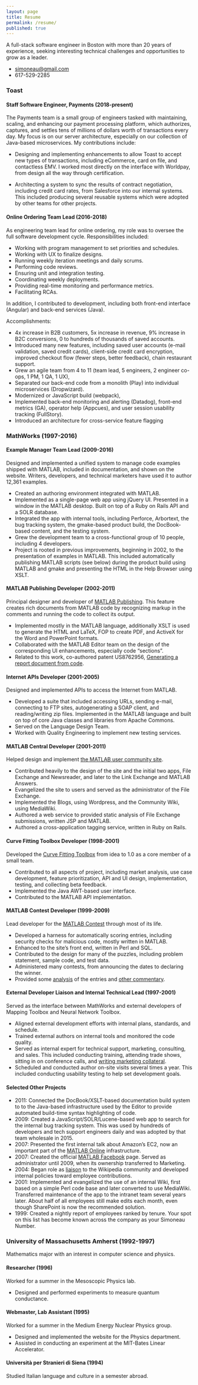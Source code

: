 ```yaml
---
layout: page
title: Resume
permalink: /resume/
published: true
---
```

A full-stack software engineer in Boston with more than 20 years of experience, seeking interesting technical challenges and opportunities to grow as a leader.

* simoneau@gmail.com
* 617-529-2285

### Toast

#### Staff Software Engineer, Payments (2018-present)
The Payments team is a small group of engineers tasked with maintaining, scaling, and enhancing our payment processing platform, which authorizes, captures, and settles tens of millions of dollars worth of transactions every day. My focus is on our server architecture, especially on our collection of Java-based microservices.  My contributions include:

* Designing and implementing enhancements to allow Toast to accept new types of transactions, including eCommerce, card on file, and contactless EMV. I worked most directly on the interface with Worldpay, from design all the way through certification.

* Architecting a system to sync the results of contract negotiation, including credit card rates, from Salesforce into our internal systems. This included producing several reusable systems which were adopted by other teams for other projects.

#### Online Ordering Team Lead (2016-2018)
As engineering team lead for online ordering, my role was to oversee the full software development cycle. Responsibilities included:

* Working with program management to set priorities and schedules.
* Working with UX to finalize designs.
* Running weekly iteration meetings and daily scrums.
* Performing code reviews.
* Ensuring unit and integration testing.
* Coordinating weekly deployments.
* Providing real-time monitoring and performance metrics.
* Facilitating RCAs.

In addition, I contributed to development, including both front-end interface (Angular) and back-end services (Java).

Accomplishments:
* 4x increase in B2B customers, 5x increase in revenue, 9% increase in B2C conversions, 0 to hundreds of thousands of saved accounts.
* Introduced many new features, including saved user accounts (e-mail validation, saved credit cards), client-side credit card encryption, improved checkout flow (fewer steps, better feedback), chain restaurant support.
* Grew an agile team from 4 to 11 (team lead, 5 engineers, 2 engineer co-ops, 1 PM, 1 QA, 1 UX),
* Separated our back-end code from a monolith (Play) into individual microservices (Dropwizard).
* Modernized or JavaScript build (webpack), 
* Implemented back-end monitoring and alerting (Datadog), front-end metrics (GA), operator help (Appcues), and user session usability tracking (FullStory).
* Introduced an architecture for cross-service feature flagging

### MathWorks (1997-2016)

#### Example Manager Team Lead (2009-2016)
Designed and implemented a unified system to manage code examples shipped with MATLAB, included in documentation, and shown on the website. Writers, developers, and technical marketers have used it to author 12,361 examples.

- Created an authoring environment integrated with MATLAB.
- Implemented as a single-page web app using jQuery UI. Presented in a window in the MATLAB desktop. Built on top of a Ruby on Rails API and a SOLR database.
- Integrated the app with internal tools, including Perforce, Arbortext, the bug tracking system, the gmake-based product build, the DocBook-based content, and the testing system.
- Grew the development team to a cross-functional group of 10 people, including 4 developers.
- Project is rooted in previous improvements, beginning in 2002, to the presentation of examples in MATLAB. This included automatically publishing MATLAB scripts (see below) during the product build using MATLAB and gmake and presenting the HTML in the Help Browser using XSLT.

#### MATLAB Publishing Developer (2002-2011)
Principal designer and developer of [MATLAB Publishing](http://www.mathworks.com/help/matlab/matlab_prog/publishing-matlab-code.html). This feature creates rich documents from MATLAB code by recognizing markup in the comments and running the code to collect its output.

- Implemented mostly in the MATLAB language, additionally  XSLT is used to generate the HTML and LaTeX, FOP to create PDF, and ActiveX for the Word and PowerPoint formats.
- Collaborated with the MATLAB Editor team on the design of the corresponding UI enhancements, especially code “sections”.
- Related to this work, co-authored patent US8762956, [Generating a report document from code](http://patft.uspto.gov/netacgi/nph-Parser?Sect2=PTO1&Sect2=HITOFF&p=1&u=/netahtml/PTO/search-bool.html&r=1&f=G&l=50&d=PALL&RefSrch=yes&Query=PN/8762956).

#### Internet APIs Developer (2001-2005)
Designed and implemented APIs to access the Internet from MATLAB.

- Developed a suite that included accessing URLs, sending e-mail, connecting to FTP sites, autogenerating a SOAP client, and reading/writing zip files. Implemented in the MATLAB language and built on top of core Java classes and libraries from Apache Commons.
- Served on the Language Design Team.
- Worked with Quality Engineering to implement new testing services.

#### MATLAB Central Developer (2001-2011)
Helped design and implement [the MATLAB user community site](https://www.mathworks.com/matlabcentral/).

- Contributed heavily to the design of the site and the initial two apps, File Exchange and Newsreader, and later to the Link Exchange and MATLAB Answers.
- Evangelized the site to users and served as the administrator of the File Exchange.
- Implemented the Blogs, using Wordpress, and the Community Wiki, using MediaWiki.
- Authored a web service to provided static analysis of File Exchange submissions, written JSP and MATLAB.
- Authored a cross-application tagging service, written in Ruby on Rails.

#### Curve Fitting Toolbox Developer (1998-2001)
Developed the [Curve Fitting Toolbox](http://www.mathworks.com/products/curvefitting/) from idea to 1.0 as a core member of a small team.

- Contributed to all aspects of project, including market analysis, use case development, feature prioritization, API and UI design, implementation, testing, and collecting beta feedback.
- Implemented the Java AWT-based user interface.
- Contributed to the MATLAB API implementation.

#### MATLAB Contest Developer (1999-2009)
Lead developer for the [MATLAB Contest](http://www.mathworks.com/matlabcentral/contest/) through most of its life.

- Developed a harness for automatically scoring entries, including security checks for malicious code, mostly written in MATLAB.
- Enhanced to the site’s front end, written in Perl and SQL.
- Contributed to the design for many of the puzzles, including problem statement, sample code, and test data.
- Administered many contests, from announcing the dates to declaring the winner.
- Provided some [analysis](http://www.mathworks.com/matlabcentral/contest/contests/19/statistics.html) of the entries and [other commentary](http://blogs.mathworks.com/contest/2002/11/08/a-contest-story/).

#### External Developer Liaison and Internal Technical Lead (1997-2001)
Served as the interface between MathWorks and external developers of Mapping Toolbox and Neural Network Toolbox.

- Aligned external development efforts with internal plans, standards, and schedule.
- Trained external authors on internal tools and monitored the code quality.
- Served as internal expert for technical support, marketing, consulting, and sales. This included conducting training, attending trade shows, sitting in on conference calls, and [writing marketing collateral](http://www.mathworks.com/company/newsletters/articles/neural-networks-provide-solutions-to-real-world-problems-powerful-new-algorithms-to-explore-classify-and-identify-patterns-in-data.html).
- Scheduled and conducted author on-site visits several times a year. This included conducting usability testing to help set development goals.

#### Selected Other Projects
- 2011: Connected the DocBook/XSLT-based documentation build system to to the Java-based infrastructure used by the Editor to provide automated build-time syntax highlighting of code.
- 2009: Created a JavaScript/SOLR/Lucene-based web app to search for the internal bug tracking system. This was used by hundreds of developers and tech support engineers daily and was adopted by that team wholesale in 2015.
- 2007: Presented  the first internal talk about Amazon’s EC2, now an important part of the [MATLAB Online](http://www.mathworks.com/products/matlab-online/) infrastructure.
- 2007: Created the official [MATLAB Facebook](https://www.facebook.com/MATLAB) page. Served as administrator until 2009, when its ownership transferred to Marketing.
- 2004: Began role as [liaison](https://en.wikipedia.org/wiki/User:Simoneau) to the Wikipedia community and developed internal policies toward employee contributions.
- 2001: Implemented and evangelized the use of an internal Wiki, first based on a simple Perl code base and later converted to use MediaWiki. Transferred maintenance of the app to the intranet team several years later. About half of all employees still make edits each month, even though SharePoint is now the recommended solution.
- 1999: Created a nightly report of employees ranked by tenure. Your spot on this list has become known across the company as your Simoneau Number.

### University of Massachusetts Amherst (1992-1997)
Mathematics major with an interest in computer science and physics.

#### Researcher (1996)
Worked for a summer in the Mesoscopic Physics lab.

- Designed and performed experiments to measure quantum conductance.

#### Webmaster, Lab Assistant (1995)
Worked for a summer in the Medium Energy Nuclear Physics group.

- Designed and implemented the website for the Physics department.
- Assisted in conducting an experiment at the MIT-Bates Linear Accelerator.

#### Università per Stranieri di Siena (1994)
Studied Italian language and culture in a semester abroad.
